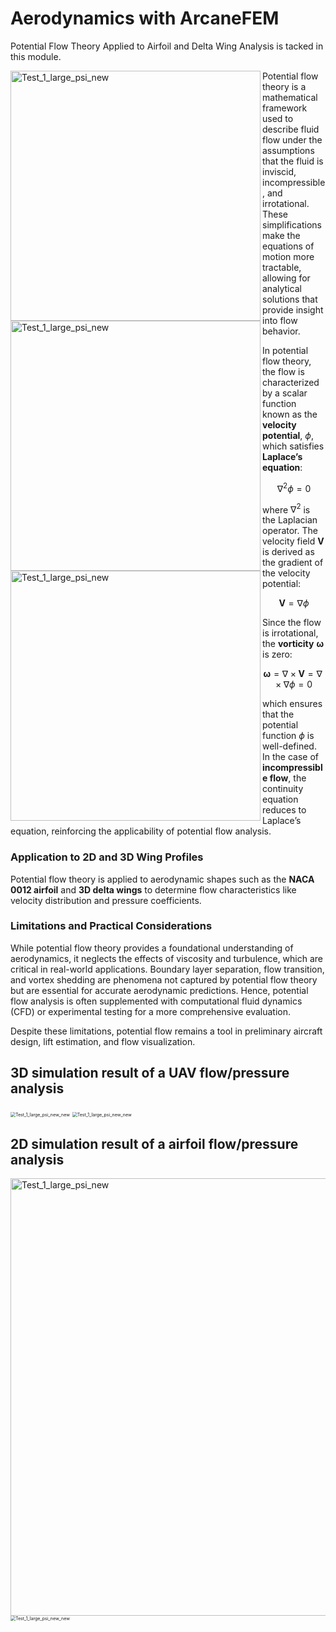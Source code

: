 # Aerodynamics with ArcaneFEM #
Potential Flow Theory Applied to Airfoil and Delta Wing Analysis is tacked in this module.

<img width="400" align="left" src="https://github.com/user-attachments/assets/6325a135-622a-4250-9d37-303898f35671" alt="Test_1_large_psi_new" />
<img width="400" align="left" src="https://github.com/user-attachments/assets/8c6cdf67-4cd1-4ebb-9bab-b556a0089fe0" alt="Test_1_large_psi_new" />
<img width="400" align="left" src="https://github.com/user-attachments/assets/03e3a781-cc8d-4d6a-933b-cf57ec746b5d" alt="Test_1_large_psi_new" />

Potential flow theory is a mathematical framework used to describe fluid flow under the assumptions that the fluid is inviscid, incompressible, and irrotational. These simplifications make the equations of motion more tractable, allowing for analytical solutions that provide insight into flow behavior.

In potential flow theory, the flow is characterized by a scalar function known as the **velocity potential**, $\phi$, which satisfies **Laplace’s equation**:

$$ \nabla^2 \phi = 0 $$

where $\nabla^2$ is the Laplacian operator. The velocity field $\mathbf{V}$ is derived as the gradient of the velocity potential:

$$ \mathbf{V} = \nabla \phi $$

Since the flow is irrotational, the **vorticity** $\mathbf{\omega}$ is zero:

$$ \mathbf{\omega} = \nabla \times \mathbf{V} = \nabla \times \nabla \phi = 0 $$

which ensures that the potential function $\phi$ is well-defined. In the case of **incompressible flow**, the continuity equation reduces to Laplace’s equation, reinforcing the applicability of potential flow analysis.

### Application to 2D and 3D Wing Profiles
Potential flow theory is applied to aerodynamic shapes such as the **NACA 0012 airfoil** and **3D delta wings** to determine flow characteristics like velocity distribution and pressure coefficients.

### Limitations and Practical Considerations
While potential flow theory provides a foundational understanding of aerodynamics, it neglects the effects of viscosity and turbulence, which are critical in real-world applications. Boundary layer separation, flow transition, and vortex shedding are phenomena not captured by potential flow theory but are essential for accurate aerodynamic predictions. Hence, potential flow analysis is often supplemented with computational fluid dynamics (CFD) or experimental testing for a more comprehensive evaluation.

Despite these limitations, potential flow remains a tool in preliminary aircraft design, lift estimation, and flow visualization.

## 3D simulation result of a UAV flow/pressure analysis ##
<img src="https://github.com/user-attachments/assets/8fb3bb53-6c7e-4fe9-b240-c97e1209a8a9" alt="Test_1_large_psi_new_new" style="zoom: 50%;" />
<img src="https://github.com/user-attachments/assets/2393ea17-7741-44d3-be4d-57ca9ec2b4ae" alt="Test_1_large_psi_new_new" style="zoom: 50%;" />

## 2D simulation result of a airfoil flow/pressure analysis ##
<img width="700" align="left" src="https://github.com/arcaneframework/arcanefem/assets/52162083/2c21cab5-5d7f-4bd9-a364-2b1f54e70edf" alt="Test_1_large_psi_new" />
<img src="https://github.com/arcaneframework/arcanefem/assets/52162083/8c691cee-d8e8-463a-b9b1-c00d016386f5" alt="Test_1_large_psi_new_new" style="zoom: 50%;" />

